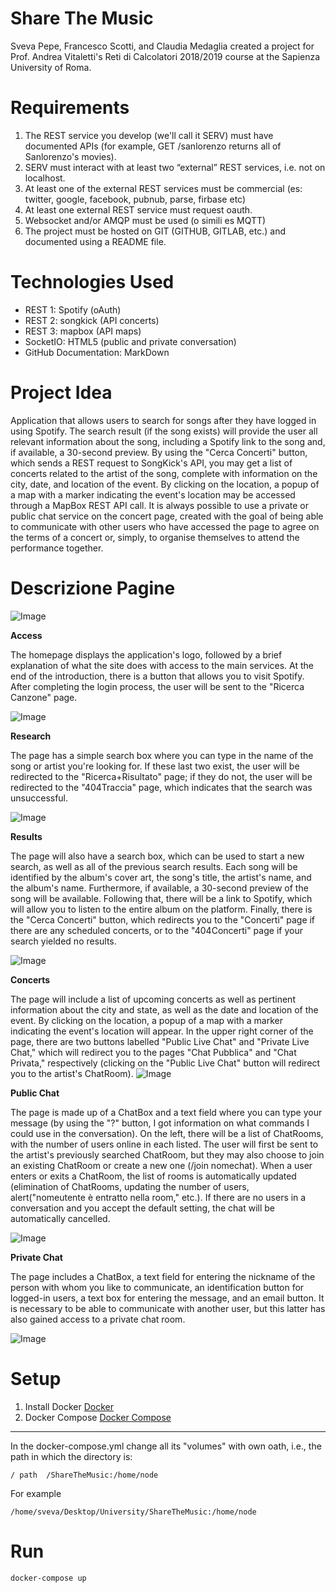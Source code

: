 #  Share The Music
Sveva Pepe, Francesco Scotti, and Claudia Medaglia created a project for Prof. Andrea Vitaletti's Reti di Calcolatori 2018/2019 course at the Sapienza University of Roma. 

# Requirements
1. The REST service you develop (we'll call it SERV) must have documented APIs (for example, GET /sanlorenzo returns all of Sanlorenzo's movies).
2. SERV must interact with at least two “external” REST services, i.e. not on localhost.
3. At least one of the external REST services must be commercial (es: twitter, google, facebook, pubnub, parse, firbase etc)
4. At least one external REST service must request oauth.
5. Websocket and/or AMQP must be used (o simili es MQTT)
6. The project must be hosted on GIT (GITHUB, GITLAB, etc.) and documented using a README file.

# Technologies Used 
* REST 1: Spotify (oAuth) 
* REST 2: songkick (API concerts) 
* REST 3: mapbox (API maps) 
* SocketIO: HTML5 (public and private conversation) 
* GitHub Documentation: MarkDown 

# Project Idea

Application that allows users to search for songs after they have logged in using Spotify.
The search result (if the song exists) will provide the user all relevant information about the song, including a Spotify link to the song and, if available, a 30-second preview.
By using the "Cerca Concerti" button, which sends a REST request to SongKick's API, you may get a list of concerts related to the artist of the song, complete with information on the city, date, and location of the event. 
By clicking on the location, a popup of a map with a marker indicating the event's location may be accessed through a MapBox REST API call.
It is always possible to use a private or public chat service on the concert page, created with the goal of being able to communicate with other users who have accessed the page to agree on the terms of a concert or, simply, to organise themselves to attend the performance together. 

# Descrizione Pagine

![Image](img/Mappa.PNG)

**Access**

The homepage displays the application's logo, followed by a brief explanation of what the site does with access to the main services. At the end of the introduction, there is a button that allows you to visit Spotify. After completing the login process, the user will be sent to the "Ricerca Canzone" page.

![Image](img/Login_page.png)

**Research**

The page has a simple search box where you can type in the name of the song or artist you're looking for. If these last two exist, the user will be redirected to the "Ricerca+Risultato" page; if they do not, the user will be redirected to the "404Traccia" page, which indicates that the search was unsuccessful.

![Image](img/Cerca1.png)

**Results**

The page will also have a search box, which can be used to start a new search, as well as all of the previous search results.
Each song will be identified by the album's cover art, the song's title, the artist's name, and the album's name.
Furthermore, if available, a 30-second preview of the song will be available.
Following that, there will be a link to Spotify, which will allow you to listen to the entire album on the platform. 
Finally, there is the "Cerca Concerti" button, which redirects you to the "Concerti" page if there are any scheduled concerts, or to the "404Concerti" page if your search yielded no results.

![Image](img/Risultati_traccia.png)

**Concerts**

The page will include a list of upcoming concerts as well as pertinent information about the city and state, as well as the date and location of the event. By clicking on the location, a popup of a map with a marker indicating the event's location will appear.
In the upper right corner of the page, there are two buttons labelled "Public Live Chat" and "Private Live Chat," which will redirect you to the pages "Chat Pubblica" and "Chat Privata," respectively (clicking on the "Public Live Chat" button will redirect you to the artist's ChatRoom).
![Image](img/Risultati_concerti.png)

**Public Chat**


The page is made up of a ChatBox and a text field where you can type your message (by using the "?" button, I got information on what commands I could use in the conversation).
On the left, there will be a list of ChatRooms, with the number of users online in each listed.
The user will first be sent to the artist's previously searched ChatRoom, but they may also choose to join an existing ChatRoom or create a new one (/join nomechat).
When a user enters or exits a ChatRoom, the list of rooms is automatically updated (elimination of ChatRooms, updating the number of users, alert("nomeutente è entratto nella room," etc.).
If there are no users in a conversation and you accept the default setting, the chat will be automatically cancelled.

![Image](img/pubblica.png)

**Private Chat**

The page includes a ChatBox, a text field for entering the nickname of the person with whom you like to communicate, an identification button for logged-in users, a text box for entering the message, and an email button.
It is necessary to be able to communicate with another user, but this latter has also gained access to a private chat room.

![Image](img/privata.png)

# Setup

1. Install Docker
[Docker](https://docs.docker.com/install/linux/docker-ce/ubuntu/)
2. Docker Compose
[Docker Compose](https://docs.docker.com/compose/install/)
****
In the docker-compose.yml change all its "volumes" with own oath, i.e., the path in 
which the directory is: 

`/ path  /ShareTheMusic:/home/node`


For example
```
/home/sveva/Desktop/University/ShareTheMusic:/home/node
```
# Run
```
docker-compose up
```




